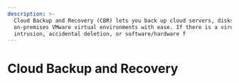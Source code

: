```yaml
---
description: >-
  Cloud Backup and Recovery (CBR) lets you back up cloud servers, disks, and
  on-premises VMware virtual environments with ease. If there is a virus
  intrusion, accidental deletion, or software/hardware f
---
```


# Cloud Backup and Recovery

